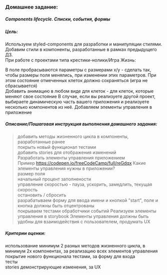 ### Домашнее задание:  
##### Components lifecycle. Списки, события, формы

##### Цель:  
Используем styled-components для разработки и манипуляции стилями.  
Добавим стили в компоненты, разработанные в рамках предыдущего ДЗ.  
При работе с проектами типа крестики-нолики/Игра Жизнь:  
  
В поле пробрасываются параметры с размерами x/y - сделать так, чтобы размеры поля менялись, при изменении этих параметров. При этом состояние отмеченных клеток должно сохраняться (игра не сбрасывается)  
Добавить анимацию в любом виде для клеток - для клеток, которые меняют свое состояние В случае, если вы реализуете другой проект, выбираете динамическую часть вашего приложения и реализуете несколько компонентов из неё. Добавляем элементы управления в приложение  
##### Описание/Пошаговая инструкция выполнения домашнего задания:  
> добавить методы жизненного цикла в компоненты, разработанные ранее  
> покрыть новый функционал тестами  
> добавить stories для отображения изменений  
> Разработать элементы управления приложением  
> Пример https://codepen.io/freeCodeCamp/full/reGdqx Какие элементы управления нужны в приложении?  
> размер поля  
> начальный процент заполнености  
> управление скоростью - пауза, ускорить, замедлить, текущая скорость  
> остановить / сбросить  
> разрабатываем форму для ввода имени и кнопкой "start", поле и кнопка должны быть отцентрованы  
> покрываем тестами обработчики событий Реализуем элементы управления в storybook Элементы управления должны быть удобны для взаимодействия с пользователем, продумать UX  
##### Критерии оценки:  
использование минимум 2 разных методов жизненного цикла, в минимум 2х компонентах, за реализацию всех элементов управления  
покрытие нового функционала тестами, за форму для входа  
тесты  
stories демонстрирующие изменения, за UX  
